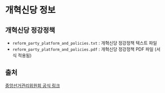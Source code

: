 # 개혁신당 정보

## 개혁신당 정강정책
- `reform_party_platform_and_policies.txt` : 개혁신당 정강정책 텍스트 파일
- `reform_party_platform_and_policies.pdf` : 개혁신당 정강정책 PDF 파일 (서식 적용됨)

## 출처
[중앙선거관리위원회 공식 링크](https://www.nec.go.kr/site/nec/politicalParty/doctrineConstitutionView.do?searchOption1=1&searchOption2=148&searchOption3=%EA%B0%9C%ED%98%81%EC%8B%A0%EB%8B%B9&searchCondition=1&searchKeyword=&cbIdx=256&bcIdx=197181 "중앙선거관리위원회의 공식 링크입니다.")
